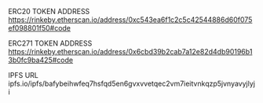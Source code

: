 ERC20 TOKEN ADDRESS 
https://rinkeby.etherscan.io/address/0xc543ea6f1c2c5c42544886d60f075ef098801f50#code


ERC271 TOKEN ADDRESS
https://rinkeby.etherscan.io/address/0x6cbd39b2cab7a12e82d4db90196b13b0fc9ba425#code


IPFS URL
ipfs.io/ipfs/bafybeihwfeq7hsfqd5en6gvxvvetqec2vm7ieitvnkqzp5jvnyavyjlyji
